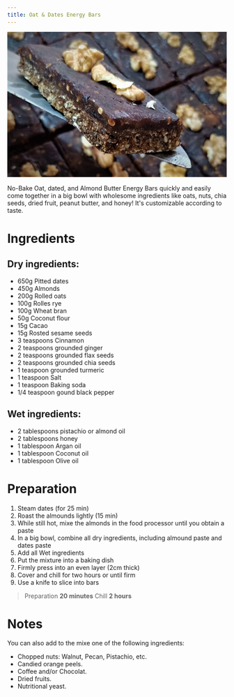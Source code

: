 ```yaml
---
title: Oat & Dates Energy Bars
---
```


![Oat & Dates Energy Bars](../_media/oat-and-dates-bars.jpg)

No-Bake Oat, dated, and Almond Butter Energy Bars quickly and easily come together in a big bowl with wholesome ingredients like oats, nuts, chia seeds, dried fruit, peanut butter, and honey! It's customizable according to taste.

# Ingredients

## Dry ingredients:
* 650g Pitted dates
* 450g Almonds
* 200g Rolled oats 
* 100g Rolles rye  
* 100g Wheat bran
* 50g  Coconut flour
* 15g  Cacao
* 15g  Rosted sesame seeds 
* 3 teaspoons Cinnamon
* 2 teaspoons grounded ginger
* 2 teaspoons grounded flax seeds
* 2 teaspoons grounded chia seeds
* 1 teaspoon grounded turmeric
* 1 teaspoon Salt 
* 1 teaspoon Baking soda
* 1/4 teaspoon gound black pepper
  
## Wet ingredients:
* 2 tablespoons pistachio or almond oil
* 2 tablespoons honey 
* 1 tablespoon Argan oil
* 1 tablespoon Coconut oil
* 1 tablespoon Olive oil

# Preparation

1. Steam dates (for 25 min)
2. Roast the almounds lightly (15 min)
3. While still hot, mixe the almonds in the food processor until you obtain a paste
4. In a big bowl, combine all dry ingredients, including almound paste and dates paste
5. Add all Wet ingredients
6. Put the mixture into a baking dish
7. Firmly press into an even layer (2cm thick)
8. Cover and chill for two hours or until firm
9. Use a knife to slice into bars

> Preparation **20 minutes** Chill **2 hours**

# Notes

You can also add to the mixe one of the following ingredients:

* Chopped nuts: Walnut, Pecan, Pistachio, etc. 
* Candied orange peels.
* Coffee and/or Chocolat.
* Dried fruits.
* Nutritional yeast.
